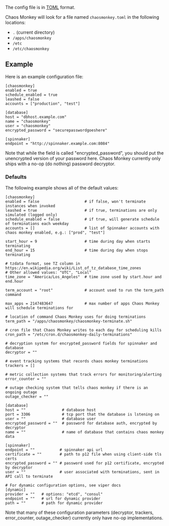 The config file is in [TOML] format.

Chaos Monkey will look for a file named `chaosmonkey.toml` in the following
locations:

 * `.` (current directory)
 * `/apps/chaosmonkey`
 * `/etc`
 * `/etc/chaosmonkey`

## Example

Here is an example configuration file:

[TOML]: https://github.com/toml-lang/toml

```
[chaosmonkey]
enabled = true
schedule_enabled = true
leashed = false
accounts = ["production", "test"]

[database]
host = "dbhost.example.com"
name = "chaosmonkey"
user = "chaosmonkey"
encrypted_password = "securepasswordgoeshere"

[spinnaker]
endpoint = "http://spinnaker.example.com:8084"
```

Note that while the field is called "encrypted_password", you should put the
unencrypted version of your password here. Chaos Monkey currently only ships
with a no-op (do nothing) password decryptor.


### Defaults

The following example shows all of the default values:

```
[chaosmonkey]
enabled = false                    # if false, won't terminate instances when invoked
leashed = true                     # if true, terminations are only simulated (logged only)
schedule_enabled = false           # if true, will generate schedule of terminations each weekday
accounts = []                      # list of Spinnaker accounts with chaos monkey enabled, e.g.: ["prod", "test"]

start_hour = 9                     # time during day when starts terminating
end_hour = 15                      # time during day when stops terminating

# tzdata format, see TZ column in https://en.wikipedia.org/wiki/List_of_tz_database_time_zones
# Other allowed values: "UTC", "Local"
time_zone = "America/Los_Angeles"  # time zone used by start.hour and end.hour

term_account = "root"              # account used to run the term_path command

max_apps = 2147483647              # max number of apps Chaos Monkey will schedule terminations for

# location of command Chaos Monkey uses for doing terminations
term_path = "/apps/chaosmonkey/chaosmonkey-terminate.sh"

# cron file that Chaos Monkey writes to each day for scheduling kills
cron_path = "/etc/cron.d/chaosmonkey-daily-terminations"

# decryption system for encrypted_password fields for spinnaker and database
decryptor = ""

# event tracking systems that records chaos monkey terminations
trackers = []

# metric collection systems that track errors for monitoring/alerting
error_counter = ""

# outage checking system that tells chaos monkey if there is an ongoing outage
outage_checker = ""

[database]
host = ""                # database host
port = 3306              # tcp port that the database is lstening on
user = ""                # database user
encrypted_password = ""  # password for database auth, encrypted by decryptor
name = ""                # name of database that contains chaos monkey data

[spinnaker]
endpoint = ""           # spinnaker api url
certificate = ""        # path to p12 file when using client-side tls certs
encrypted_password = "" # password used for p12 certificate, encrypted by decryptor
user = ""               # user associated with terminations, sent in API call to terminate

# For dynamic configuration options, see viper docs
[dynamic]
provider = ""   # options: "etcd", "consul"
endpoint = ""   # url for dynamic provider
path = ""       # path for dynamic provider
```

Note that many of these configuration parameters (decryptor, trackers,
error_counter, outage_checker) currently only have no-op implementations.
